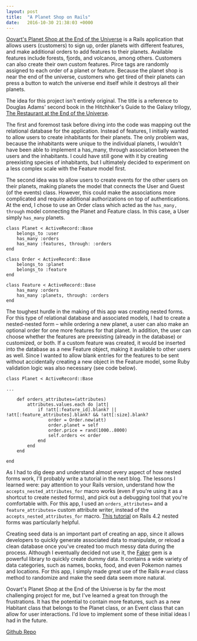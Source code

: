 ```yaml
---
layout: post
title:  "A Planet Shop on Rails"
date:   2016-10-30 21:38:03 +0000
---
```



[Oovart's Planet Shop at the End of the Universe](https://github.com/auranbuckles/oovarts-planet-shop-at-the-end-of-the-universe) is a Rails application that allows users (customers) to sign up, order planets with different features, and make additional orders to add features to their planets. Available features include forests, fjords, and volcanos, among others. Customers can also create their own custom features. Pirce tags are randomly assigned to each order of a planet or feature. Because the planet shop is near the end of the universe, customers who get tired of their planets can press a button to watch the universe end itself while it destroys all their planets.

The idea for this project isn't entirely original. The title is a reference to Douglas Adams' second book in the Hitchhiker's Guide to the Galaxy trilogy, [The Restaurant at the End of the Universe](https://en.wikipedia.org/wiki/The_Restaurant_at_the_End_of_the_Universe).

The first and foremost task before diving into the code was mapping out the relational database for the application. Instead of features, I initially wanted to allow users to create inhabitants for their planets. The only problem was, because the inhabitants were unique to the individual planets, I wouldn't have been able to implement a has_many, through association between the users and the inhabitants. I could have still gone with it by creating preexisting species of inhabitants, but I ultimately decided to experiment on a less complex scale with the Feature model first.

The second idea was to allow users to create events for the other users on their planets, making planets the model that connects the User and Guest (of the events) class. However, this could make the associations more complicated and require additional authorizations on top of authentications. At the end, I chose to use an Order class which acted as the `has_many, through` model connecting the Planet and Feature class. In this case, a User simply `has_many` planets.

```
class Planet < ActiveRecord::Base
	belongs_to :user
	has_many :orders
	has_many :features, through: :orders
end

class Order < ActiveRecord::Base
	belongs_to :planet
	belongs_to :feature
end

class Feature < ActiveRecord::Base
	has_many :orders
	has_many :planets, through: :orders
end
```

The toughest hurdle in the making of this app was creating nested forms. For this type of relational database and associated models, I had to create a nested-nested form – while ordering a new planet, a user can also make an optional order for one more features for that planet. In addition, the user can choose whether the features are preexisting (already in the database) or customized, or both. If a custom feature was created, it would be inserted into the database as a new Feature object, making it available to other users as well. Since I wanted to allow blank entries for the features to be sent without accidentally creating a new object in the Feature model, some Ruby validation logic was also necessary (see code below).

```
class Planet < ActiveRecord::Base

...

	def orders_attributes=(attributes)
		attributes.values.each do |att|
			if !att[:feature_id].blank? || !att[:feature_attributes].blank? && !att[:size].blank?
				order = Order.new(att)
				order.planet = self
				order.price = rand(1000..8000)
				self.orders << order
			end
		end
	end
	
end
```

As I had to dig deep and understand almost every aspect of how nested forms work, I'll probably write a tutorial in the next blog. The lessons I learned were: pay attention to your Rails version, understand how the `accepts_nested_attributes_for` macro works (even if you're using it as a shortcut to create nested forms), and pick out a debugging tool that you're comfortable with. For this app, I used an `orders_attributes=` and a `feature_attributes=` custom attribute writer, instead of the `accepts_nested_attributes_for` macro. [This tutorial](https://www.youtube.com/watch?v=WVR-oDQRrFs&list=PLMEKAK4ZKPNoA13U1xYMwdxFfWc4Wg8eQ&index=1) on Rails 4.2 nested forms was particularly helpful.

Creating seed data is an important part of creating an app, since it allows developers to quickly generate associated data to manipulate, or reload a clean database once you've created too much messy data during the process. Although I eventually decided not use it, the [Faker](https://github.com/stympy/faker) gem is a powerful library to quickly create dummy data. It contains a wide variety of data categories, such as names, books, food, and even Pokemon names and locations. For this app, I simply made great use of the Rails `#rand` class method to randomize and make the seed data seem more natural.

Oovart's Planet Shop at the End of the Universe is by far the most challenging project for me, but I've learned a great ton through the frustrations. It has the potential to contain more features, such as a new Habitant class that belongs to the Planet class, or an Event class that can allow for user interactions. I'd love to implement some of these initial ideas I had in the future.

[Github Repo](https://github.com/auranbuckles/oovarts-planet-shop-at-the-end-of-the-universe)
